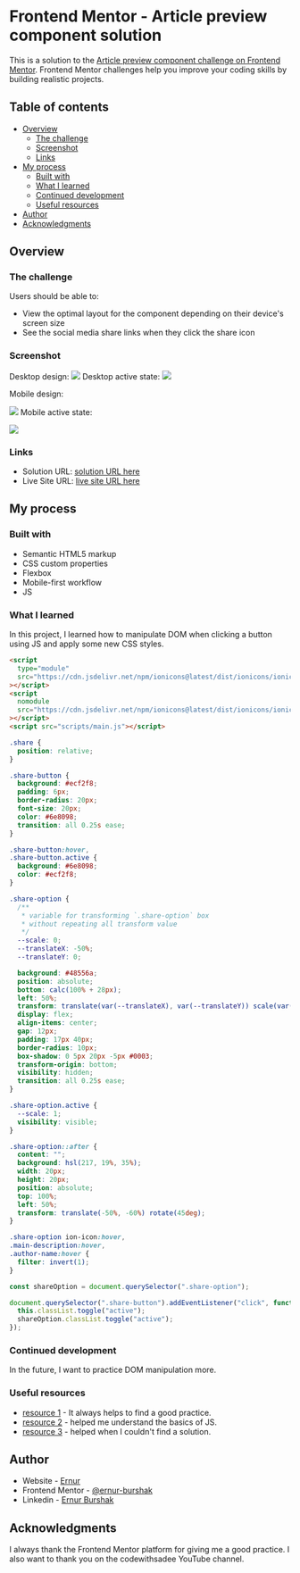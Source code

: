 # Frontend Mentor - Article preview component solution

This is a solution to the [Article preview component challenge on Frontend Mentor](https://www.frontendmentor.io/challenges/article-preview-component-dYBN_pYFT). Frontend Mentor challenges help you improve your coding skills by building realistic projects.

## Table of contents

- [Overview](#overview)
  - [The challenge](#the-challenge)
  - [Screenshot](#screenshot)
  - [Links](#links)
- [My process](#my-process)
  - [Built with](#built-with)
  - [What I learned](#what-i-learned)
  - [Continued development](#continued-development)
  - [Useful resources](#useful-resources)
- [Author](#author)
- [Acknowledgments](#acknowledgments)

## Overview

### The challenge

Users should be able to:

- View the optimal layout for the component depending on their device's screen size
- See the social media share links when they click the share icon

### Screenshot

Desktop design:
![](./design/desktop-design.jpg)
Desktop active state:
![](./design/desktop-active-state.jpg)

Mobile design:

![](./design/mobile-design.jpg)
Mobile active state:

![](./design/mobile-active-state.jpg)

### Links

- Solution URL: [solution URL here](https://github.com/ernur-burshak/Article-preview-component)
- Live Site URL: [live site URL here](https://ernur-burshak.github.io/Article-preview-component/)

## My process

### Built with

- Semantic HTML5 markup
- CSS custom properties
- Flexbox
- Mobile-first workflow
- JS

### What I learned

In this project, I learned how to manipulate DOM when clicking a button using JS and apply some new CSS styles.

```html
<script
  type="module"
  src="https://cdn.jsdelivr.net/npm/ionicons@latest/dist/ionicons/ionicons.esm.js"
></script>
<script
  nomodule
  src="https://cdn.jsdelivr.net/npm/ionicons@latest/dist/ionicons/ionicons.js"
></script>
<script src="scripts/main.js"></script>
```

```css
.share {
  position: relative;
}

.share-button {
  background: #ecf2f8;
  padding: 6px;
  border-radius: 20px;
  font-size: 20px;
  color: #6e8098;
  transition: all 0.25s ease;
}

.share-button:hover,
.share-button.active {
  background: #6e8098;
  color: #ecf2f8;
}

.share-option {
  /**
   * variable for transforming `.share-option` box 
   * without repeating all transform value
   */
  --scale: 0;
  --translateX: -50%;
  --translateY: 0;

  background: #48556a;
  position: absolute;
  bottom: calc(100% + 28px);
  left: 50%;
  transform: translate(var(--translateX), var(--translateY)) scale(var(--scale));
  display: flex;
  align-items: center;
  gap: 12px;
  padding: 17px 40px;
  border-radius: 10px;
  box-shadow: 0 5px 20px -5px #0003;
  transform-origin: bottom;
  visibility: hidden;
  transition: all 0.25s ease;
}

.share-option.active {
  --scale: 1;
  visibility: visible;
}

.share-option::after {
  content: "";
  background: hsl(217, 19%, 35%);
  width: 20px;
  height: 20px;
  position: absolute;
  top: 100%;
  left: 50%;
  transform: translate(-50%, -60%) rotate(45deg);
}

.share-option ion-icon:hover,
.main-description:hover,
.author-name:hover {
  filter: invert(1);
}
```

```js
const shareOption = document.querySelector(".share-option");

document.querySelector(".share-button").addEventListener("click", function () {
  this.classList.toggle("active");
  shareOption.classList.toggle("active");
});
```

### Continued development

In the future, I want to practice DOM manipulation more.

### Useful resources

- [resource 1](https://www.frontendmentor.io/) - It always helps to find a good practice.
- [resource 2](https://www.youtube.com/) - helped me understand the basics of JS.
- [resource 3](https://discord.com/) - helped when I couldn't find a solution.

## Author

- Website - [Ernur](https://ernur-burshak.github.io/Article-preview-component/)
- Frontend Mentor - [@ernur-burshak](https://www.frontendmentor.io/profile/ernur-burshak)
- Linkedin - [Ernur Burshak](https://www.linkedin.com/in/ernur-burshak-7b6b0b31b?utm_source=share&utm_campaign=share_via&utm_content=profile&utm_medium=android_app)

## Acknowledgments

I always thank the Frontend Mentor platform for giving me a good practice.
I also want to thank you on the codewithsadee YouTube channel.
